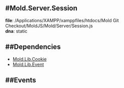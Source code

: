 
#Mold.Server.Session
---------------------------------------

__file__: /Applications/XAMPP/xamppfiles/htdocs/Mold Git Checkout/MoldJS/Mold/Server/Session.js  
__dna__: static  


	






##Dependencies
--------------

* [Mold.Lib.Cookie](../../Mold/Lib/Cookie.md) 
* [Mold.Lib.Event](../../Mold/Lib/Event.md) 


##Events
--------------






 

 


 



		
